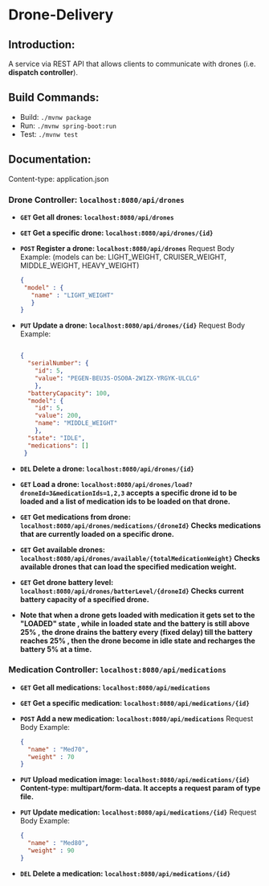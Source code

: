 # Drone-Delivery

## Introduction:
A service via REST API that allows clients to communicate with drones (i.e. **dispatch controller**).

## Build Commands:
  * Build: `./mvnw package`
  * Run: `./mvnw spring-boot:run`
  * Test: `./mvnw test`
## Documentation:
Content-type: application.json
### Drone Controller: `localhost:8080/api/drones`
   * **`GET` Get all drones: `localhost:8080/api/drones`**
     
   * **`GET` Get a specific drone: `localhost:8080/api/drones/{id}`**
     
   * **`POST` Register a drone: `localhost:8080/api/drones`**
       Request Body Example: (models can be: LIGHT_WEIGHT, CRUISER_WEIGHT, MIDDLE_WEIGHT, HEAVY_WEIGHT)
       ```JSON
      {
        "model" : {
          "name" : "LIGHT_WEIGHT"
          }
      }
       ```
    
   * **`PUT` Update a drone: `localhost:8080/api/drones/{id}`**
       Request Body Example:
       ```JSON
       
       {
         "serialNumber": {
           "id": 5,
           "value": "PEGEN-BEU3S-OSO0A-2W1ZX-YRGYK-ULCLG"
           },
         "batteryCapacity": 100,
         "model": {
           "id": 5,
           "value": 200,
           "name": "MIDDLE_WEIGHT"
           },
         "state": "IDLE",
         "medications": []
        }
      ```
       
   * **`DEL` Delete a drone: `localhost:8080/api/drones/{id}`**
     
   * **`GET` Load a drone: `localhost:8080/api/drones/load?droneId=3&medicationIds=1,2,3` accepts a specific drone id to be loaded and a list of medication ids to be loaded on that drone.**
     
   * **`GET` Get medications from drone: `localhost:8080/api/drones/medications/{droneId}` Checks medications that are currently loaded on a specific drone.**
     
   * **`GET` Get available drones: `localhost:8080/api/drones/available/{totalMedicationWeight}` Checks available drones that can load the specified medication weight.**
     
   * **`GET` Get drone battery level: `localhost:8080/api/drones/batterLevel/{droneId}` Checks current battery capacity of a specified drone.**
     
   * **Note that when a drone gets loaded with medication it gets set to the "LOADED" state , while in loaded state and the battery is still above 25% , the drone drains the battery every (fixed delay) till the battery reaches 25% , then the drone become in idle state and recharges the battery 5% at a time.**

### Medication Controller: `localhost:8080/api/medications`
  * **`GET` Get all medications: `localhost:8080/api/medications`**
    
  * **`GET` Get a specific medication: `localhost:8080/api/medications/{id}`**
    
  * **`POST` Add a new medication: `localhost:8080/api/medications`**
    Request Body Example:
    ```JSON
    {
      "name" : "Med70",
      "weight" : 70
    }
    ```
    
  * **`PUT` Upload medication image: `localhost:8080/api/medications/{id}` Content-type: multipart/form-data. It accepts a request param of type file.**
    
  * **`PUT` Update medication: `localhost:8080/api/medications/{id}`**
    Request Body Example:
    ```JSON
    {
      "name" : "Med80",
      "weight" : 90
    }
    ```
    
  * **`DEL` Delete a medication: `localhost:8080/api/medications/{id}`**
